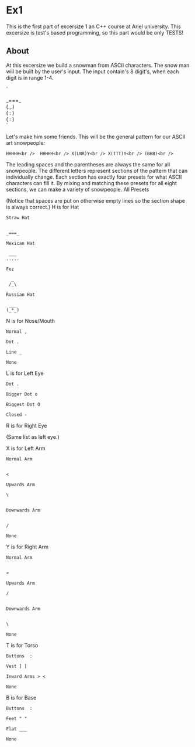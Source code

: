 # Ex1
 This is the first part of excersize 1 an C++ course at Ariel university.
 This excersize is test's based programming, so this part would be only TESTS!
 
 ## About
 
 At this excersize we build a snowman from ASCII characters. The snow man will be built by the user's input. The input contain's 8 digit's, when each digit is in range 1-4.
 
` <br />

 \_===\_<br /> 
 (.,.)<br />
 ( : )<br />
 ( : )<br />`

Let's make him some friends. This will be the general pattern for our ASCII art snowpeople:

`
 HHHHH<br /> 
 HHHHH<br />
X(LNR)Y<br />
X(TTT)Y<br />
 (BBB)<br />
 `


The leading spaces and the parentheses are always the same for all snowpeople. The different letters represent sections of the pattern that can individually change. Each section has exactly four presets for what ASCII characters can fill it. By mixing and matching these presets for all eight sections, we can make a variety of snowpeople.
All Presets

(Notice that spaces are put on otherwise empty lines so the section shape is always correct.)
H is for Hat

    Straw Hat

         
    _===_

    Mexican Hat

     ___ 
    .....

    Fez

      _  
     /_\ 

    Russian Hat

     ___ 
    (_*_)

N is for Nose/Mouth

    Normal ,

    Dot .

    Line _

    None

L is for Left Eye

    Dot .

    Bigger Dot o

    Biggest Dot O

    Closed -

R is for Right Eye

(Same list as left eye.)

X is for Left Arm

    Normal Arm

     
    <

    Upwards Arm

    \
     

    Downwards Arm

     
    /

    None

     
     

Y is for Right Arm

    Normal Arm

     
    >

    Upwards Arm

    /
     

    Downwards Arm

     
    \

    None

     
     

T is for Torso

    Buttons  : 

    Vest ] [

    Inward Arms > <

    None    

B is for Base

    Buttons  : 

    Feet " "

    Flat ___

    None    

 
